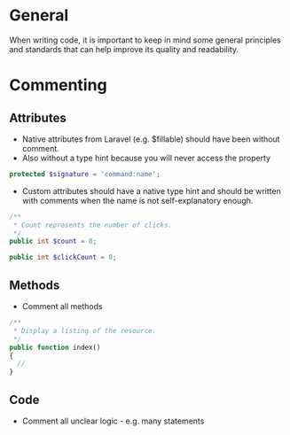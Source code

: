 # General

When writing code, it is important to keep in mind some general principles and standards that can help improve its quality and readability.

# Commenting

## Attributes

- Native attributes from Laravel (e.g. $fillable) should have been without comment.
- Also without a type hint because you will never access the property

```php
protected $signature = 'command:name';
```

- Custom attributes should have a native type hint and should be written with comments when the name is not self-explanatory enough.

```php
/**
 * Count represents the number of clicks.
 */
public int $count = 0;

public int $clickCount = 0;
```

## Methods

- Comment all methods

```php
/**
 * Display a listing of the resource.
 */
public function index()
{
  //
}
```

## Code

- Comment all unclear logic - e.g. many statements

